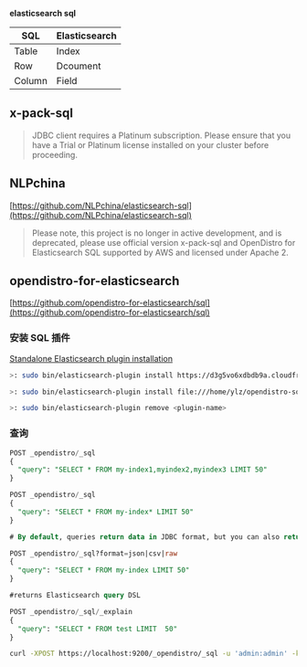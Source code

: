 **elasticsearch sql**

| SQL    | Elasticsearch |
| ------ | ------------- |
| Table  | Index         |
| Row    | Dcoument      |
| Column | Field         |

## x-pack-sql

> JDBC client requires a Platinum subscription. Please ensure that you have a Trial or Platinum license installed on your cluster before proceeding.

## NLPchina

[https://github.com/NLPchina/elasticsearch-sql](https://github.com/NLPchina/elasticsearch-sql)

> Please note, this project is no longer in active development, and is deprecated, please use official version x-pack-sql and OpenDistro for Elasticsearch SQL supported by AWS and licensed under Apache 2.

## opendistro-for-elasticsearch

[https://github.com/opendistro-for-elasticsearch/sql](https://github.com/opendistro-for-elasticsearch/sql)

### 安装 SQL 插件

[Standalone Elasticsearch plugin installation](https://opendistro.github.io/for-elasticsearch-docs/docs/install/plugins/)

```bash
>: sudo bin/elasticsearch-plugin install https://d3g5vo6xdbdb9a.cloudfront.net/downloads/elasticsearch-plugins/opendistro-sql/opendistro-sql-1.13.2.0.zip

>: sudo bin/elasticsearch-plugin install file:///home/ylz/opendistro-sql-1.13.2.0.zip

>: sudo bin/elasticsearch-plugin remove <plugin-name>

```

### 查询

```sql
POST _opendistro/_sql
{
  "query": "SELECT * FROM my-index1,myindex2,myindex3 LIMIT 50"
}

POST _opendistro/_sql
{
  "query": "SELECT * FROM my-index* LIMIT 50"
}

# By default, queries return data in JDBC format, but you can also return data in standard Elasticsearch JSON, CSV, or raw formats:

POST _opendistro/_sql?format=json|csv|raw
{
  "query": "SELECT * FROM my-index LIMIT 50"
}

#returns Elasticsearch query DSL

POST _opendistro/_sql/_explain
{
  "query": "SELECT * FROM test LIMIT  50"
}

```

```bash
curl -XPOST https://localhost:9200/_opendistro/_sql -u 'admin:admin' -k -H 'Content-Type: application/json' -d '{"query": "SELECT * FROM kibana_sample_data_flights LIMIT 10"}'
```
